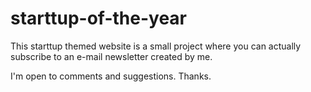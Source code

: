 # starttup-of-the-year

This starttup themed website is a small project where you can actually subscribe to an e-mail newsletter created by me.

I'm open to comments and suggestions. Thanks.
